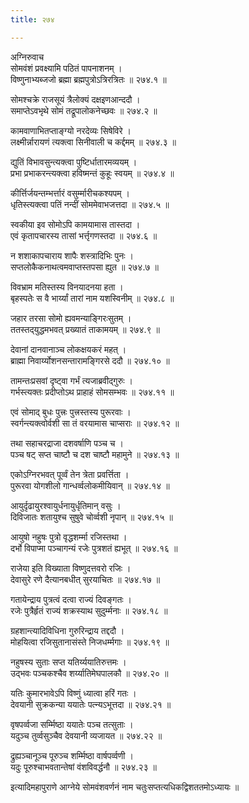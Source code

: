 ```yaml
---
title: २७४

---
```

अग्निरुवाच  
सोमवंशं प्रवक्ष्यामि पठितं पापनाशनम् ।  
विष्णुनाभ्यब्जजो ब्रह्मा ब्रह्मपुत्रोऽत्रिरत्रितः ॥ २७४.१ ॥  
  
सोमश्चक्रे राजसूयं त्रैलोक्यं दक्षइणआन्ददौ ।  
समाप्तेऽवभृथे सोमं तद्रूपालोकनेच्छवः ॥ २७४.२ ॥  
  
कामवाणाभितप्ताङ्ग्यो नरदेव्यः सिषेविरे ।  
लक्ष्मीर्न्नारायणं त्यक्त्वा सिनीवाली च कर्द्दमम् ॥ २७४.३ ॥  
  
द्युतिं विभावसुन्त्यक्त्वा पुष्टिर्धातारमव्ययम् ।  
प्रभा प्रभाकरन्त्यक्त्वा हविष्मन्तं कुहूः स्वयम् ॥ २७४.४ ॥  
  
कीर्त्तिर्जयन्तम्भर्त्तारं वसुर्म्मारीचकश्यपम् ।  
धृतिस्त्यक्त्वा पतिं नन्दीं सोममेवाभजत्तदा ॥ २७४.५ ॥  
  
स्वकीया इव सोमोऽपि कामयामास तास्तदा ।  
एवं कृतापचारस्य तासां भर्त्तृगणस्तदा ॥ २७४.६ ॥  
  
न शशाकापचाराय शापैः शस्त्रादिभिः पुनः ।  
सप्तलोकैकनाथत्वमवाप्तस्तपसा ह्युत ॥ २७४.७ ॥  
  
विवभ्राम मतिस्तस्य विनयादनया हता ।  
बृहस्पतेः स वै भार्य्यां तारां नाम यशस्विनीम् ॥ २७४.८ ॥  
  
जहार तरसा सोमो ह्यवमन्याङ्गिरःसुतम् ।  
ततस्तद्‌युद्धमभवत् प्रख्यातं ताकामयम् ॥ २७४.९ ॥  
  
देवानां दानवानाञ्च लोकक्षयकरं महत् ।  
ब्राह्मा निवार्य्योशनसन्तारामङ्गिरसे ददौ ॥ २७४.१० ॥  
  
तामन्तःप्रसवां दृष्ट्वा गर्भं त्यजाब्रवीद्गुरुः ।  
गर्भस्त्यक्तः प्रदीप्तोऽथ प्राहाहं सोमसम्भवः ॥ २७४.११ ॥  
  
एवं सोमाद्‌ बुधः पुत्त्रः पुत्त्रस्तस्य पुरूरवाः ।  
स्वर्गन्त्यक्त्वोर्वशी सा तं वरयामास चाप्सराः ॥ २७४.१२ ॥  
  
तथा सहाचरद्राजा दशवर्षाणि पञ्च च ।  
पञ्च षट् सप्त चाष्टौ च दश चाष्टौ महामुने ॥ २७४.१३ ॥  
  
एकोऽग्निरभवत् पूर्व्वं तेन त्रेता प्रवर्त्तिता ।  
पुरूरवा योगशीलो गान्धर्व्वलोकमीयिवान् ॥ २७४.१४ ॥  
  
आयुर्दृढायुरश्वायुर्धनायुर्धृतिमान् वसुः ।  
दिविजातः शतायुश्च सुषुवे चोर्व्वशी नृपान् ॥ २७४.१५ ॥  
  
आयुषो नहुषः पुत्रो वृद्धशर्म्मा रजिस्तथा ।  
दर्भो विपाप्मा पञ्चागन्यं रजेः पुत्रशतं ह्यभूत् ॥ २७४.१६ ॥  
  
राजेया इति विख्याता विष्णुदत्तवरो रजिः ।  
देवासुरे रणे दैत्यानबधीत् सुरयाचितः ॥ २७४.१७ ॥  
  
गतायेन्द्राय पुत्रत्वं दत्वा राज्यं दिवङ्गतः ।  
रजेः पुत्रैर्हृतं राज्यं शक्रस्याथ सुदुर्म्मनाः ॥ २७४.१८ ॥  
  
ग्रहशान्त्यादिविधिना गुरुरिन्द्राय तद्ददौ ।  
मोहयित्वा रजिसुतानासंस्ते निजधर्म्मगाः ॥ २७४.१९ ॥  
  
नहुषस्य सुताः सप्त यतिर्य्ययातिरुत्तमः ।  
उद्भवः पञ्चकश्चैव शर्य्यातिमेघपालकौ ॥ २७४.२० ॥  
  
यतिः कुमारभावेऽपि विष्णुं ध्यात्वा हरिं गतः ।  
देवयानी सुक्रकन्या ययातेः पत्न्यऽभूत्तदा ॥ २७४.२१ ॥  
  
वृषपर्व्वजा सर्म्मिष्ठा ययातेः पञ्च तत्सुताः ।  
यदुञ्च तुर्व्वसुञ्चैव देवयानी व्यजायत ॥ २७४.२२ ॥  
  
द्रुह्यञ्चानूञ्च पूरुञ्च शर्म्मिष्ठा वार्षपर्व्वणी ।  
यदुः पूरुश्चाभवतान्तेषां वंशविवर्द्धनौ ॥ २७४.२३ ॥  
  
इत्यादिमहापुराणे आग्नेये सोमवंशवर्णनं नाम चतुःसप्तत्यधिकद्विशततमोऽध्यायः ॥